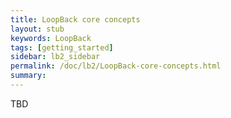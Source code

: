 ```yaml
---
title: LoopBack core concepts
layout: stub
keywords: LoopBack
tags: [getting_started]
sidebar: lb2_sidebar
permalink: /doc/lb2/LoopBack-core-concepts.html
summary:
---
```

TBD
